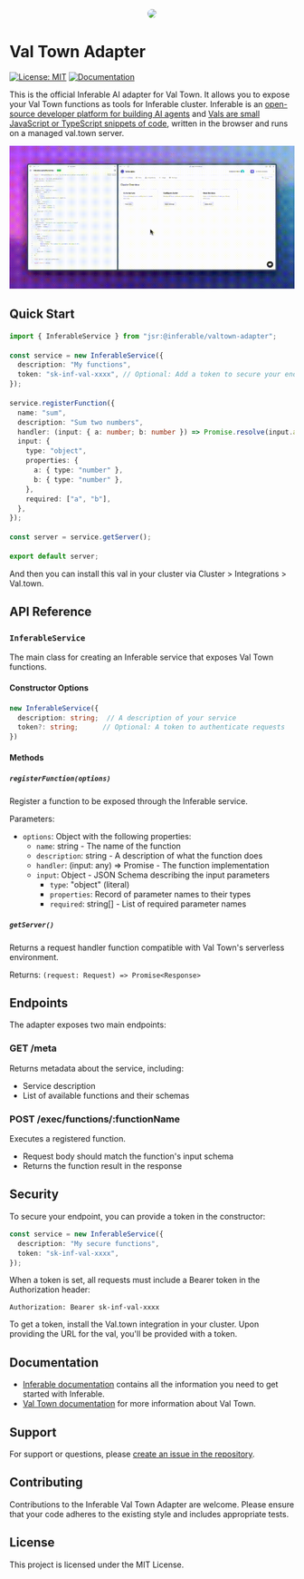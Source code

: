 <p align="center">
  <img src="https://a.inferable.ai/logo-hex.png" width="200" style="border-radius: 10px" />
</p>

# Val Town Adapter

[![License: MIT](https://img.shields.io/badge/License-MIT-yellow.svg)](https://opensource.org/licenses/MIT)
[![Documentation](https://img.shields.io/badge/docs-inferable.ai-brightgreen)](https://docs.inferable.ai/)

This is the official Inferable AI adapter for Val Town. It allows you to expose your Val Town functions as tools for Inferable cluster. Inferable is an [open-source developer platform for building AI agents](https://www.inferable.ai) and [Vals are small JavaScript or TypeScript snippets of code](https://www.val.town/), written in the browser and runs on a managed val.town server.

[![Click to see the full demo](./valtown.mov.gif)](https://a.inferable.ai/valtown.mp4)

## Quick Start

```typescript
import { InferableService } from "jsr:@inferable/valtown-adapter";

const service = new InferableService({
  description: "My functions",
  token: "sk-inf-val-xxxx", // Optional: Add a token to secure your endpoint.
});

service.registerFunction({
  name: "sum",
  description: "Sum two numbers",
  handler: (input: { a: number; b: number }) => Promise.resolve(input.a + input.b),
  input: {
    type: "object",
    properties: {
      a: { type: "number" },
      b: { type: "number" },
    },
    required: ["a", "b"],
  },
});

const server = service.getServer();

export default server;
```

And then you can install this val in your cluster via Cluster > Integrations > Val.town.

## API Reference

### `InferableService`

The main class for creating an Inferable service that exposes Val Town functions.

#### Constructor Options

```typescript
new InferableService({
  description: string;  // A description of your service
  token?: string;      // Optional: A token to authenticate requests
})
```

#### Methods

##### `registerFunction(options)`

Register a function to be exposed through the Inferable service.

Parameters:
- `options`: Object with the following properties:
  - `name`: string - The name of the function
  - `description`: string - A description of what the function does
  - `handler`: (input: any) => Promise<any> - The function implementation
  - `input`: Object - JSON Schema describing the input parameters
    - `type`: "object" (literal)
    - `properties`: Record of parameter names to their types
    - `required`: string[] - List of required parameter names

##### `getServer()`

Returns a request handler function compatible with Val Town's serverless environment.

Returns: `(request: Request) => Promise<Response>`

## Endpoints

The adapter exposes two main endpoints:

### GET /meta

Returns metadata about the service, including:
- Service description
- List of available functions and their schemas

### POST /exec/functions/:functionName

Executes a registered function.
- Request body should match the function's input schema
- Returns the function result in the response

## Security

To secure your endpoint, you can provide a token in the constructor:

```typescript
const service = new InferableService({
  description: "My secure functions",
  token: "sk-inf-val-xxxx",
});
```

When a token is set, all requests must include a Bearer token in the Authorization header:
```
Authorization: Bearer sk-inf-val-xxxx
```

To get a token, install the Val.town integration in your cluster. Upon providing the URL for the val, you'll be provided with a token.

## Documentation

- [Inferable documentation](https://docs.inferable.ai/) contains all the information you need to get started with Inferable.
- [Val Town documentation](https://www.val.town/docs) for more information about Val Town.

## Support

For support or questions, please [create an issue in the repository](https://github.com/inferablehq/inferable/issues).

## Contributing

Contributions to the Inferable Val Town Adapter are welcome. Please ensure that your code adheres to the existing style and includes appropriate tests.

## License

This project is licensed under the MIT License.

